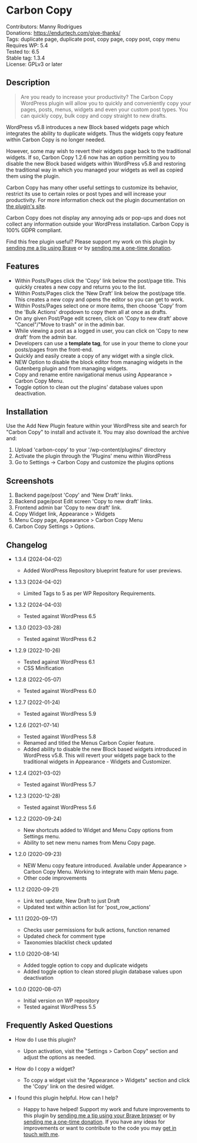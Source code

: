 # Carbon Copy

Contributors: Manny Rodrigues  
Donations: https://endurtech.com/give-thanks/  
Tags: duplicate page, duplicate post, copy page, copy post, copy menu
Requires WP: 5.4  
Tested to: 6.5  
Stable tag: 1.3.4  
License: GPLv3 or later  

## Description

> Are you ready to increase your productivity? The Carbon Copy WordPress plugin will allow you to quickly and conveniently copy your pages, posts, menus, widgets and even your custom post types. You can quickly copy, bulk copy and copy straight to new drafts.  

WordPress v5.8 introduces a new Block based widgets page which integrates the ability to duplicate widgets. Thus the widgets copy feature within Carbon Copy is no longer needed.  

However, some may wish to revert their widgets page back to the traditional widgets. If so, Carbon Copy 1.2.6 now has an option permitting you to disable the new Block based widgets within WordPress v5.8 and restoring the traditional way in which you managed your widgets as well as copied them using the plugin.  

Carbon Copy has many other useful settings to customize its behavior, restrict its use to certain roles or post types and will increase your productivity. For more information check out the plugin documentation on  [the plugin's site](https://endurtech.com/carbon-copy-wordpress-plugin/).  

Carbon Copy does not display any annoying ads or pop-ups and does not collect any information outside your WordPress installation. Carbon Copy is 100% GDPR compliant.  

Find this free plugin useful? Please support my work on this plugin by [sending me a tip using Brave](https://endurtech.com/send-a-tip-using-the-brave-browser/) or by [sending me a one-time donation](https://endurtech.com/give-thanks/).  

## Features

* Within Posts/Pages click the 'Copy' link below the post/page title. This quickly creates a new copy and returns you to the list.
* Within Posts/Pages click the 'New Draft' link below the post/page title. This creates a new copy and opens the editor so you can get to work.
* Within Posts/Pages select one or more items, then choose 'Copy' from the 'Bulk Actions' dropdown to copy them all at once as drafts.
* On any given Post/Page edit screen, click on 'Copy to new draft' above "Cancel"/"Move to trash" or in the admin bar. 
* While viewing a post as a logged in user, you can click on 'Copy to new draft' from the admin bar.
* Developers can use a **template tag**, for use in your theme to clone your posts/pages from the front-end.
* Quickly and easily create a copy of any widget with a single click.
* NEW Option to disable the block editor from managing widgets in the Gutenberg plugin and from managing widgets.
* Copy and rename entire navigational menus using Appearance > Carbon Copy Menu.
* Toggle option to clean out the plugins' database values upon deactivation.

## Installation

Use the Add New Plugin feature within your WordPress site and search for "Carbon Copy" to install and activate it. You may also download the archive and:

1. Upload 'carbon-copy' to your '/wp-content/plugins/' directory
2. Activate the plugin through the 'Plugins' menu within WordPress
3. Go to Settings -> Carbon Copy and customize the plugins options

## Screenshots

1. Backend page/post 'Copy' and 'New Draft' links.
2. Backend page/post Edit screen 'Copy to new draft' links.
3. Frontend admin bar 'Copy to new draft' link.
4. Copy Widget link, Appearance > Widgets
5. Menu Copy page, Appearance > Carbon Copy Menu
6. Carbon Copy Settings > Options.

## Changelog

* 1.3.4 (2024-04-02)
  * Added WordPress Repository blueprint feature for user previews.

* 1.3.3 (2024-04-02)
  * Limited Tags to 5 as per WP Repository Requirements.

* 1.3.2 (2024-04-03)
  * Tested against WordPress 6.5

* 1.3.0 (2023-03-28)
  * Tested against WordPress 6.2

* 1.2.9 (2022-10-26)
  * Tested against WordPress 6.1
  * CSS Minification

* 1.2.8 (2022-05-07)
  * Tested against WordPress 6.0

* 1.2.7 (2022-01-24)
  * Tested against WordPress 5.9

* 1.2.6 (2021-07-14)
  * Tested against WordPress 5.8
  * Renamed and titled the Menus Carbon Copier feature.
  * Added ability to disable the new Block based widgets introduced in WordPress v5.8. This will revert your widgets page back to the traditional widgets in Appearance - Widgets and Customizer.

* 1.2.4 (2021-03-02)
  * Tested against WordPress 5.7

* 1.2.3 (2020-12-28)
  * Tested against WordPress 5.6

* 1.2.2 (2020-09-24)
  * New shortcuts added to Widget and Menu Copy options from Settings menu.
  * Ability to set new menu names from Menu Copy page.

* 1.2.0 (2020-09-23)
  * NEW Menu copy feature introduced. Available under Appearance > Carbon Copy Menu. Working to integrate with main Menu page.
  * Other code improvements

* 1.1.2 (2020-09-21)
  * Link text update, New Draft to just Draft
  * Updated text within action list for 'post_row_actions'

* 1.1.1 (2020-09-17)
  * Checks user permissions for bulk actions, function renamed
  * Updated check for comment type
  * Taxonomies blacklist check updated

* 1.1.0 (2020-08-14)
  * Added toggle option to copy and duplicate widgets
  * Added toggle option to clean stored plugin database values upon deactivation

* 1.0.0 (2020-08-07)
  * Initial version on WP repository
  * Tested against WordPress 5.5

## Frequently Asked Questions

* How do I use this plugin?
  * Upon activation, visit the "Settings > Carbon Copy" section and adjust the options as needed.

* How do I copy a widget?
  * To copy a widget visit the "Appearance > Widgets" section and click the 'Copy' link on the desired widget.

* I found this plugin helpful. How can I help?
  * Happy to have helped! Support my work and future improvements to this plugin by [sending me a tip using your Brave browser](https://endurtech.com/send-a-tip-using-the-brave-browser/) or by [sending me a one-time donation](https://endurtech.com/give-thanks/). If you have any ideas for improvements or want to contribute to the code you may [get in touch with me](https://endurtech.com/contact/).